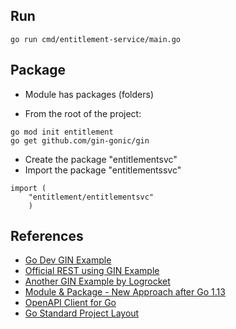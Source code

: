 
## Run
```
go run cmd/entitlement-service/main.go 
```

## Package

- Module has packages (folders)

- From the root of the project:
```
go mod init entitlement
go get github.com/gin-gonic/gin
```
- Create the package "entitlementsvc"
- Import the package "entitlementssvc"
```
import (
	"entitlement/entitlementsvc"
    )
```

## References
- [Go Dev GIN Example](https://go.dev/doc/tutorial/web-service-gin)
- [Official REST using GIN Example](https://github.com/gin-gonic/examples)
- [Another GIN Example by Logrocket](https://blog.logrocket.com/rest-api-golang-gin-gorm/)
- [Module & Package - New Approach after Go 1.13](https://www.digitalocean.com/community/tutorials/how-to-use-go-modules)
- [OpenAPI Client for Go](https://github.com/OpenAPITools/openapi-generator)
- [Go Standard Project Layout](https://github.com/golang-standards/project-layout)